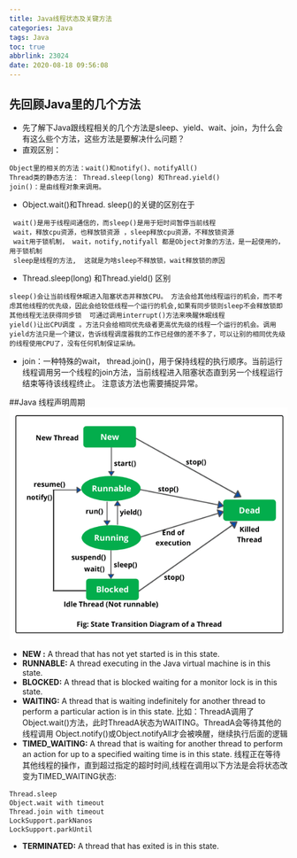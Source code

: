 ```yaml
---
title: Java线程状态及关键方法
categories: Java
tags: Java
toc: true
abbrlink: 23024
date: 2020-08-18 09:56:08
---
```


## 先回顾Java里的几个方法
- 先了解下Java跟线程相关的几个方法是sleep、yield、wait、join，为什么会有这么些个方法，这些方法是要解决什么问题？
- 直观区别：
```
Object里的相关的方法：wait()和notify()、notifyAll()  
Thread类的静态方法： Thread.sleep(long) 和Thread.yield()
join()：是由线程对象来调用。
```

- Object.wait()和Thread. sleep()的关键的区别在于

```
 wait()是用于线程间通信的，而sleep()是用于短时间暂停当前线程
 wait，释放cpu资源，也释放锁资源 ，sleep释放cpu资源，不释放锁资源
 wait用于锁机制， wait，notify,notifyall 都是Object对象的方法，是一起使用的，用于锁机制
 sleep是线程的方法,  这就是为啥sleep不释放锁，wait释放锁的原因
```


- Thread.sleep(long) 和Thread.yield() 区别
```
sleep()会让当前线程休眠进入阻塞状态并释放CPU。 方法会给其他线程运行的机会，而不考虑其他线程的优先级，因此会给较低线程一个运行的机会,如果有同步锁则sleep不会释放锁即其他线程无法获得同步锁  可通过调用interrupt()方法来唤醒休眠线程
yield()让出CPU调度 。方法只会给相同优先级者更高优先级的线程一个运行的机会。调用yield方法只是一个建议，告诉线程调度器我的工作已经做的差不多了，可以让别的相同优先级的线程使用CPU了，没有任何机制保证采纳。
```

- join：一种特殊的wait， thread.join()，用于保持线程的执行顺序。当前运行线程调用另一个线程的join方法，当前线程进入阻塞状态直到另一个线程运行结束等待该线程终止。 注意该方法也需要捕捉异常。

##Java 线程声明周期
![](https://raw.githubusercontent.com/zhulg/allpic/master/thread-life-cycle.png)

- **NEW :** A thread that has not yet started is in this state.
- **RUNNABLE:** A thread executing in the Java virtual machine is in this state.
- **BLOCKED:** A thread that is blocked waiting for a monitor lock is in this state.
- **WAITING:** A thread that is waiting indefinitely for another thread to perform a particular action is in this state. 比如：ThreadA调用了Object.wait()方法，此时ThreadA状态为WAITING。ThreadA会等待其他的线程调用 Object.notify()或Object.notifyAll才会被唤醒，继续执行后面的逻辑
- **TIMED_WAITING:** A thread that is waiting for another thread to perform an action for up to a specified waiting time is in this state.  线程正在等待其他线程的操作，直到超过指定的超时时间,线程在调用以下方法是会将状态改变为TIMED_WAITING状态:
```
Thread.sleep
Object.wait with timeout
Thread.join with timeout
LockSupport.parkNanos
LockSupport.parkUntil
```
- **TERMINATED:**  A thread that has exited is in this state.